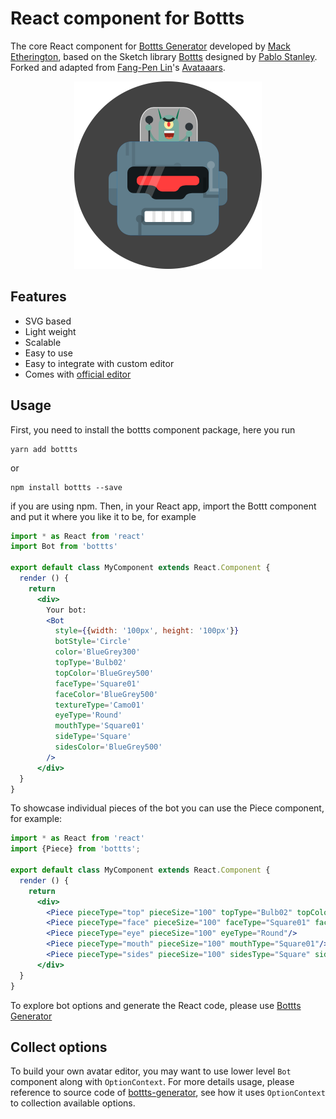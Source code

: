 # React component for Bottts

The core React component for [Bottts Generator](https://botttsgenerator.com/) developed by [Mack Etherington](https://twitter.com/MackEtherington), based on the Sketch library [Bottts](https://bottts.com/) designed by [Pablo Stanley](https://twitter.com/pablostanley). Forked and adapted from [Fang-Pen Lin](https://twitter.com/fangpenlin)'s [Avataaars](https://github.com/fangpenlin/avataaars).

<p align="center"><img src='./bottts-example.png?raw=true' style='width: 300px; height: 300px;' /></p>

## Features

 - SVG based
 - Light weight 
 - Scalable
 - Easy to use
 - Easy to integrate with custom editor
 - Comes with [official editor](https://botttsgenerator.com/)

## Usage

First, you need to install the bottts component package, here you run

```
yarn add bottts
```

or

```
npm install bottts --save
```

if you are using npm. Then, in your React app, import the Bottt component and put it where you like it to be, for example

```jsx
import * as React from 'react'
import Bot from 'bottts'

export default class MyComponent extends React.Component {
  render () {
    return 
      <div>
        Your bot:
        <Bot
          style={{width: '100px', height: '100px'}}
          botStyle='Circle'
          color='BlueGrey300'
          topType='Bulb02'
          topColor='BlueGrey500'
          faceType='Square01'
          faceColor='BlueGrey500'
          textureType='Camo01'
          eyeType='Round'
          mouthType='Square01'
          sideType='Square'
          sidesColor='BlueGrey500'
        />
      </div>
  }
}
```

To showcase individual pieces of the bot you can use the Piece component, for example:

```jsx
import * as React from 'react'
import {Piece} from 'bottts';

export default class MyComponent extends React.Component {
  render () {
    return 
      <div>
        <Piece pieceType="top" pieceSize="100" topType="Bulb02" topColor="BlueGrey500"/>
        <Piece pieceType="face" pieceSize="100" faceType="Square01" faceColor="BlueGrey500" textureType="Camo01"/>
        <Piece pieceType="eye" pieceSize="100" eyeType="Round"/>
        <Piece pieceType="mouth" pieceSize="100" mouthType="Square01"/>
        <Piece pieceType="sides" pieceSize="100" sidesType="Square" sidesColor="BlueGrey500"/>
      </div>
  }
}
```

To explore bot options and generate the React code, please use [Bottts Generator](https://botttsgenerator.com/)

## Collect options

To build your own avatar editor, you may want to use lower level `Bot` component along with `OptionContext`. For more details usage, please reference to source code of [bottts-generator](https://github.com/mether/bottts-geneator), see how it uses `OptionContext` to collection available options.
